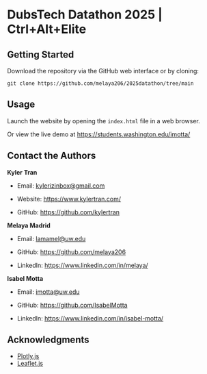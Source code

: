 # DubsTech Datathon 2025 | Ctrl+Alt+Elite

## Getting Started

Download the repository via the GitHub web interface or by cloning:

`git clone https://github.com/melaya206/2025datathon/tree/main`

## Usage

Launch the website by opening the `index.html` file in a web browser.

Or view the live demo at https://students.washington.edu/imotta/
    
## Contact the Authors

**Kyler Tran**

- Email: kylerizinbox@gmail.com

- Website: https://www.kylertran.com/

- GitHub: https://github.com/kylertran

**Melaya Madrid**

- Email: lamamel@uw.edu

- GitHub: https://github.com/melaya206

- LinkedIn: https://www.linkedin.com/in/melaya/

**Isabel Motta**

- Email: imotta@uw.edu

- GitHub: https://github.com/IsabelMotta

- LinkedIn: https://www.linkedin.com/in/isabel-motta/

## Acknowledgments
- [Plotly.js](https://plotly.com/javascript/3d-charts/)
- [Leaflet.js](https://leafletjs.com/)